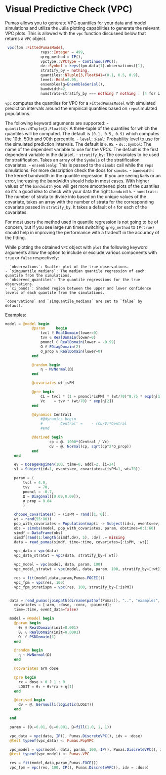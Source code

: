 # Visual Predictive Check (VPC)

Pumas allows you to generate VPC quantiles for your data and model simulations
and utilize the Julia plotting capabilities to generate the relevant VPC plots.
This is allowed with the `vpc` function discuseed below that returns a `VPC` object.

```julia
 vpc(fpm::FittedPumasModel,
                reps::Integer = 499,
                qreg_method = IP(),
                vpctype::VPCType = ContinuousVPC();
                dv::Symbol = keys(fpm.data[1].observations)[1],
                stratify_by = nothing,
                quantiles::NTuple{3,Float64}=(0.1, 0.5, 0.9),
                level::Real=0.95,
                ensemblealg=EnsembleSerial(),
                bandwidth=2,
                numstrats=stratify_by === nothing ? nothing : [4 for i in 1:length(stratify_by)])
```
`vpc` computes the quantiles for VPC for a `FittedPumasModel` with simulated prediction intervals 
around the empirical quantiles based on `reps`simulated populations.

 The following keyword arguments are supported:
    - `quantiles::NTuple{3,Float64}`: A three-tuple of the quantiles for which the quantiles will be computed. The default is `(0.1, 0.5, 0.9)` which computes the
                                                                        10th, 50th and 90th percentile.
    - `level::Real`: Probability level to use for the simulated prediction intervals. The default is `0.95`.
    - `dv::Symbol`: The name of the dependent variable to use for the VPCs. The default is the first dependent variable in the dataset.
    - `stratify_by`: The covariates to be used for stratification. Takes an array of the `Symbol`s of the stratification covariates.
    - `ensemblealg`: This is passed to the `simobs` call while the `reps` simulations. For more description check the docs for `simobs`.
    - `bandwidth`: The kernel bandwidth in the quantile regression. If you are seeing `NaN`s or an error, increasing the bandwidth should help in most cases.
                                With higher values of the `bandwidth` you will get more smoothened plots of the quantiles so it's a good idea to check with your data the right `bandwidth`.
    - `numstrats`: The number of strata to divide into based on the unique values of the covariate, takes an array with the number of strata for the corresponding covariate
                                passed in `stratify_by`. It takes a default of `4` for each of the covariates.

For most users the method used in quantile regression is not going to be of concern, but if you see large run times switching `qreg_method` to `IP(true)` should help in improving the
performance with a tradeoff in the accuracy of the fitting.

While plotting the obtained `VPC` object with `plot` the following keyword arguments allow the option to include or exclude various components with `true` or `false` respectively:

    - `observations`: Scatter plot of the true observations.
    - `simquantile_medians`: The median quantile regression of each quantile from the simulations.
    - `observed_quantiles`: The quantile regressions for the true observations.
    - `ci_bands`: Shaded region between the upper and lower confidence levels of each quantile from the simulations.

    `observations` and `simquantile_medians` are set to `false` by default.


Examples: 

```julia
model = @model begin
            @param     begin
                tvcl ∈ RealDomain(lower=0)
                tvv ∈ RealDomain(lower=0)
                pmoncl ∈ RealDomain(lower = -0.99)
                Ω ∈ PDiagDomain(2)
                σ_prop ∈ RealDomain(lower=0)
            end

            @random begin
                η ~ MvNormal(Ω)
            end

            @covariates wt isPM

            @pre begin
                CL = tvcl * (1 + pmoncl*isPM) * (wt/70)^0.75 * exp(η[1])
                Vc    = tvv * (wt/70) * exp(η[2])
            end

            @dynamics Central1
                #@dynamics begin
                #        Central' =    - (CL/V)*Central
                #end

            @derived begin
                    cp = @. 1000*(Central / Vc)
                    dv ~ @. Normal(cp, sqrt(cp^2*σ_prop))
            end
    end

    ev = DosageRegimen(100, time=0, addl=2, ii=24)
    s1 = Subject(id=1, events=ev, covariates=(isPM=1, wt=70))

    param = (
        tvcl = 4.0,
        tvv    = 70,
        pmoncl = -0.7,
        Ω = Diagonal([0.09,0.09]),
        σ_prop = 0.04
        )

    choose_covariates() = (isPM = rand([1, 0]),
    wt = rand(55:80))
    pop_with_covariates = Population(map(i -> Subject(id=i, events=ev, covariates=choose_covariates()),1:10))
    obs = simobs(model, pop_with_covariates, param, obstimes=0:1:60)
    simdf = DataFrame(obs)
    simdf[rand(1:length(simdf.dv), 5), :dv] .= missing
    data = read_pumas(simdf, time=:time, covariates=[:isPM, :wt])

    vpc_data = vpc(data)
    vpc_data_stratwt = vpc(data, stratify_by=[:wt])

    vpc_model = vpc(model, data, param, 100)
    vpc_model_stratwt = vpc(model, data, param, 100, stratify_by=[:wt])

    res = fit(model,data,param,Pumas.FOCEI())
    vpc_fpm = vpc(res, 100)
    vpc_fpm_stratispm = vpc(res, 100, stratify_by=[:isPM])
```

```julia

  data = read_pumas(joinpath(dirname(pathof(Pumas)), "..", "examples", "pain_remed.csv"),
    covariates = [:arm, :dose, :conc, :painord];
    time=:time, event_data=false)

  model = @model begin
    @param begin
      θ₁ ∈ RealDomain(init=0.001)
      θ₂ ∈ RealDomain(init=0.0001)
      Ω  ∈ PSDDomain(1)
    end

    @random begin
      η ~ MvNormal(Ω)
    end

    @covariates arm dose

    @pre begin
      rx = dose > 0 ? 1 : 0
      LOGIT = θ₁ + θ₂*rx + η[1]
    end

    @derived begin
      dv ~ @. Bernoulli(logistic(LOGIT))
    end

  end

  param = (θ₁=0.01, θ₂=0.001, Ω=fill(1.0, 1, 1))

  vpc_data = vpc(data, IP(), Pumas.DiscreteVPC(), idv = :dose)
  @test typeof(vpc_data) <: Pumas.PopVPC

  vpc_model = vpc(model, data, param, 100, IP(), Pumas.DiscreteVPC(), idv = :dose)
  @test typeof(vpc_model) <: Pumas.VPC

  res = fit(model,data,param,Pumas.FOCE())
  vpc_fpm = vpc(res, 100, IP(), Pumas.DiscreteVPC(), idv = :dose)
```

